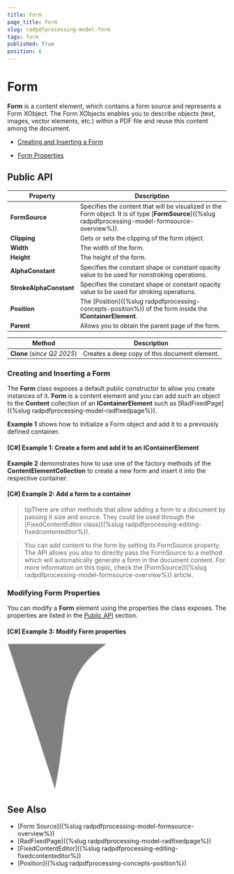 ```yaml
---
title: Form
page_title: Form
slug: radpdfprocessing-model-form
tags: form
published: True
position: 6
---
```


# Form

__Form__ is a content element, which contains a form source and represents a Form XObject. The Form XObjects enables you to describe objects (text, images, vector elements, etc.) within a PDF file and reuse this content among the document.
      

* [Creating and Inserting a Form](#creating-and-inserting-a-form)

* [Form Properties](#form-properties)

## Public API

| **Property**          | **Description**                                                                                 |
|-----------------------|-------------------------------------------------------------------------------------------------|
| **FormSource**        | Specifies the content that will be visualized in the Form object. It is of type [**FormSource**]({%slug radpdfprocessing-model-formsource-overview%}). |
| **Clipping**          | Gets or sets the clipping of the form object.                                                  |
| **Width**             | The width of the form.                                                                          |
| **Height**            | The height of the form.                                                                         |
| **AlphaConstant**     | Specifies the constant shape or constant opacity value to be used for nonstroking operations.   |
| **StrokeAlphaConstant** | Specifies the constant shape or constant opacity value to be used for stroking operations.      |
| **Position**          | The [Position]({%slug radpdfprocessing-concepts-position%}) of the form inside the __IContainerElement__. |
| **Parent**            | Allows you to obtain the parent page of the form.                                               |

| **Method**            | **Description**                                                                                 |
|-----------------------|-------------------------------------------------------------------------------------------------|
| **Clone** (_since Q2 2025_) | Creates a deep copy of this document element.                                                  |


### Creating and Inserting a Form

The **Form** class exposes a default public constructor to allow you create instances of it. __Form__ is a content element and you can add such an object to the __Content__ collection of an __IContainerElement__ such as [RadFixedPage]({%slug radpdfprocessing-model-radfixedpage%}).
        

__Example 1__ shows how to initialize a Form object and add it to a previously defined container.
    

#### __[C#] Example 1: Create a form and add it to an IContainerElement__

<snippet id='pdf-create-form'/>


__Example 2__ demonstrates how to use one of the factory methods of the __ContentElementCollection__ to create a new form and insert it into the respective container.
        

#### __[C#] Example 2: Add a form to a container__

<snippet id='pdf-form-to-container'/>


>tipThere are other methods that allow adding a form to a document by passing it size and source. They could be used through the [FixedContentEditor class]({%slug radpdfprocessing-editing-fixedcontenteditor%}).
          
>You can add content to the form by setting its FormSource property. The API allows you also to directly pass the FormSource to a method which will automatically generate a form in the document content. For more information on this topic, check the [FormSource]({%slug radpdfprocessing-model-formsource-overview%}) article.

 
### Modifying Form Properties

You can modify a __Form__ element using the properties the class exposes. The properties are listed in the [Public API](#public-api) section.  

#### __[C#] Example 3: Modify Form properties__

<snippet id='pdf-modify-form'/>

![PdfProcessing Modify Form Properties](images/pdf-processing-modify-form-properties.png)

## See Also

 * [Form Source]({%slug radpdfprocessing-model-formsource-overview%})
 * [RadFixedPage]({%slug radpdfprocessing-model-radfixedpage%})
 * [FixedContentEditor]({%slug radpdfprocessing-editing-fixedcontenteditor%})
 * [Position]({%slug radpdfprocessing-concepts-position%})
